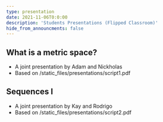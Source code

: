 ```yaml
---
type: presentation
date: 2021-11-06T0:0:00
description: 'Students Presentations (Flipped Classroom)'
hide_from_announcments: false
---
```


## What is a metric space?

+ A joint presentation by Adam and Nickholas 
+ Based on /static_files/presentations/script1.pdf


## Sequences I

+ A joint presentation by Kay and Rodrigo 
+ Based on /static_files/presentations/script2.pdf